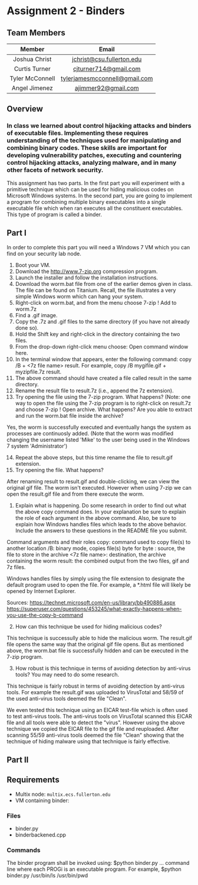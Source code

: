 # Assignment 2 - Binders

## Team Members
|Member       |Email                          |
|:-----------:|:-----------------------------:|
|Joshua Christ|jchrist@csu.fullerton.edu      |
|Curtis Turner|cjturner714@gmail.com          |
|Tyler McConnell|tylerjamesmcconnell@gmail.com|
|Angel Jimenez|ajimmer92@gmail.com            |


## Overview

### In class we learned about control hijacking attacks and binders of executable files. Implementing these requires understanding of the techniques used for manipulating and combining binary codes. These skills are important for developing vulnerability patches, executing and countering control hijacking attacks, analyzing malware, and in many other facets of network security.

This assignment has two parts. In the first part you will experiment with a primitive technique which can be used for hiding malicious codes on Microsoft Windows systems. In the second part, you are going to implement a program for combining multiple binary executables into a single executable file which when ran executes all the constituent executables. This type of program is called a binder.

## Part I
In order to complete this part you will need a Windows 7 VM which you can find on your
security lab node.
1. Boot your VM.
2. Download the http://www.7-zip.org compression program.
3. Launch the installer and follow the installation instructions.
4. Download the worm.bat file from one of the earlier demos given in class. The file can be found on Titanium. Recall, the file illustrates a very simple Windows worm which can hang your system.
5. Right-click on worm.bat, and from the menu choose 7-zip ! Add to worm.7z
6. Find a .gif image.
7. Copy the .7z and .gif files to the same directory (if you have not already done so).
8. Hold the Shift key and right-click in the directory containing the two files.
9. From the drop-down right-click menu choose: Open command window here.
10. In the terminal window that appears, enter the following command: copy /B <gif file name> + <7z file name> result. For example, copy /B mygifile.gif + myzipfile.7z result.
11. The above command should have created a file called result in the same directory.
12. Rename the result file to result.7z (i.e., append the 7z extension).
13. Try opening the file using the 7-zip program. What happens? (Note: one way to open the file using the 7-zip program is to right-click on result.7z and choose 7-zip ! Open archive. What happens? Are you able to extract and run the worm.bat file inside the archive?

Yes, the worm is successfully executed and eventually hangs the system as processes are continuosly added. (Note that the worm was modified changing the username listed 'Mike' to the user being used in the Windows 7 system 'Administrator')

14. Repeat the above steps, but this time rename the file to result.gif extension.
15. Try opening the file. What happens?

After renaming result to result.gif and double-clicking, we can view the original gif file. The worm isn't executed. However when using 7-zip we can open the result.gif file and from there execute the worm.

1. Explain what is happening. Do some research in order to find out what the above copy command does. In your explanation be sure to explain the role of each argument in the above command. Also, be sure to explain how Windows handles files which leads to the above behavior. Include the answers to these questions in the README file you submit.

Command arguments and their roles
copy: command used to copy file(s) to another location
/B: binary mode, copies file(s) byte for byte
<gif file name>: source, the file to store in the archive
<7z file name>: destination, the archive containing the worm
result: the combined output from the two files, gif and 7z files.

Windows handles files by simply using the file extension to designate the default program used to open the file. For example, a *.html file will likely be opened by Internet Explorer.

Sources:
https://technet.microsoft.com/en-us/library/bb490886.aspx
https://superuser.com/questions/453245/what-exactly-happens-when-you-use-the-copy-b-command

2. How can this technique be used for hiding malicious codes?

This technique is successully able to hide the malicious worm. The result.gif file opens the same way that the original gif file opens. But as mentioned above, the worm.bat file is successfully hidden and can be executed in the 7-zip program.

3. How robust is this technique in terms of avoiding detection by anti-virus tools? You may
need to do some research.

This technique is fairly robust in terms of avoiding detection by anti-virus tools. For example the result.gif was uploaded to VirusTotal and 58/59 of the used anti-virus tools deemed the file "Clean".

We even tested this technique using an EICAR test-file which is often used to test anti-virus tools. The anti-virus tools on VirusTotal scanned this EICAR file and all tools were able to detect the "virus". However using the above technique we copied the EICAR file to the gif file and reuploaded. After scanning 55/59 anti-virus tools deemed the file "Clean" showing that the technique of hiding malware using that technique is fairly effective.

## Part II
## Requirements
* Multix node: `multix.ecs.fullerton.edu`
* VM containing binder:

### Files
* binder.py
* binderbackened.cpp

### Commands
The binder program shall be invoked using:
$python binder.py <PROG1> <PROG2> ... <PROGN>
command line where each PROGi is an executable program. For example,
$python binder.py /usr/bin/ls /usr/bin/pwd
